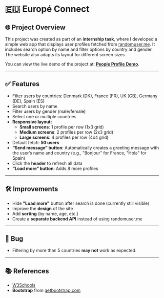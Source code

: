 # 🇪🇺 **Europé Connect** 

## 🌐 **Project Overview**

This project was created as part of an **internship task**, where I developed a simple web app that displays user profiles fetched from [randomuser.me](https://randomuser.me). 
It includes search option by name and filter options by country and gender. The website also adapts its layout for different screen sizes.

You can view the live demo of the project at: [**People Profile Demo**](https://hani-kristiansson.github.io/People-profile/).

---

## ✅ **Features**

- Filter users by countries: Denmark (DK), France (FR), UK (GB), Germany (DE), Spain (ES)
- Search users by name
- Filter users by gender (male/female)
- Select one or multiple countries
- **Responsive layout:**
  - **Small screens**: 1 profile per row (1x3 grid)
  - **Medium screens**: 2 profiles per row (2x3 grid)
  - **Large screens**: 4 profiles per row (4x4 grid)
- Default fetch: **50 users**
- **“Send message” button**: Automatically creates a greeting message with the user’s name and country (e.g., "Bonjour" for France, "Hola" for Spain)
- Click the **header** to refresh all data
- **“Load more” button**: Adds 8 more profiles

---

## 🛠 **Improvements**

- Hide **"Load more"** button after search is done (currently still visible)
- Improve the **design** of the site
- Add **sorting** (by name, age, etc.)
- Create a **separate backend API** instead of using randomuser.me

---

## 🐞 **Bug** 

- Filtering by more than 5 countries **may not** work as expected.

---

## 📚 **References**

- [W3Schools](https://www.w3schools.com)
- **Bootstrap** from [getbootstrap.com](https://getbootstrap.com)

